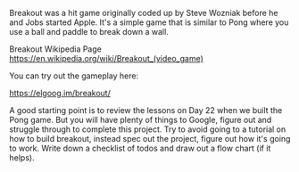 Breakout was a hit game originally coded up by Steve Wozniak before he and Jobs started Apple. It's a simple game that is similar to Pong where you use a ball and paddle to break down a wall.

Breakout Wikipedia Page
https://en.wikipedia.org/wiki/Breakout_(video_game)



You can try out the gameplay here:

https://elgoog.im/breakout/



A good starting point is to review the lessons on Day 22 when we built the Pong game. But you will have plenty of things to Google, figure out and struggle through to complete this project. Try to avoid going to a tutorial on how to build breakout, instead spec out the project, figure out how it's going to work. Write down a checklist of todos and draw out a flow chart (if it helps).